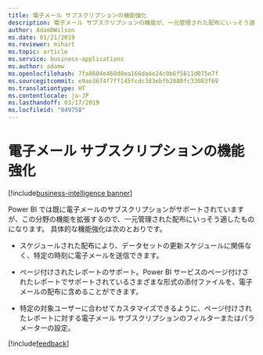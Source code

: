 ```yaml
---
title: 電子メール サブスクリプションの機能強化
description: 電子メール サブスクリプションの機能が、一元管理された配布にいっそう適するように強化されています。
author: AdamDWilson
ms.date: 01/21/2019
ms.reviewer: mihart
ms.topic: article
ms.service: business-applications
ms.author: adamw
ms.openlocfilehash: 7fa8604e460d8ea166da4e24c0b6f5611d075e7f
ms.sourcegitcommit: e9ae36f4f7ff145fcdc3d3ebfb2080fc33083f69
ms.translationtype: HT
ms.contentlocale: ja-JP
ms.lasthandoff: 03/17/2019
ms.locfileid: "849758"
---
```

#  <a name="enhancements-to-email-subscriptions"></a>電子メール サブスクリプションの機能強化
[!include[business-intelligence banner](../../includes/business-intelligence.md)]





Power BI では既に電子メールのサブスクリプションがサポートされていますが、この分野の機能を拡張するので、一元管理された配布にいっそう適したものになります。 具体的な機能強化は次のとおりです。

-   スケジュールされた配布により、データセットの更新スケジュールに関係なく、特定の時刻に電子メールを送信できます。

-   ページ付けされたレポートのサポート。Power BI サービスのページ付けされたレポートでサポートされているさまざまな形式の添付ファイルを、電子メールの配布に含めることができます。

-   特定の対象ユーザーに合わせてカスタマイズできるように、ページ付けされたレポートに対する電子メール サブスクリプションのフィルターまたはパラメーターの設定。

[!include[feedback](../includes/service-feedback.md)]
